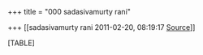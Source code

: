+++
title = "000 sadasivamurty rani"

+++
[[sadasivamurty rani	2011-02-20, 08:19:17 [Source](https://groups.google.com/g/bvparishat/c/809Hj3caSaM)]]



[TABLE]

  

